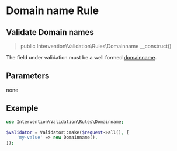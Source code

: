 # Domain name Rule
## Validate Domain names

> public Intervention\Validation\Rules\Domainname __construct()

The field under validation must be a well formed [domainname](https://en.wikipedia.org/wiki/Domain_name).

## Parameters

none

## Example

```php
use Intervention\Validation\Rules\Domainname;

$validator = Validator::make($request->all(), [
    'my-value' => new Domainname(),
]);
```

